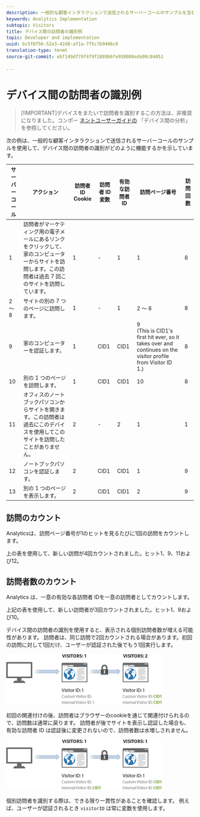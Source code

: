 ```yaml
---
description: 一般的な顧客インタラクションで送信されるサーバーコールのサンプルを含む例です。
keywords: Analytics Implementation
subtopic: Visitors
title: デバイス間の訪問者の識別例
topic: Developer and implementation
uuid: bc5f8f56-52e3-42d8-af1a-7f5c7b9496c0
translation-type: tm+mt
source-git-commit: ebf149df7974f9f2889b6fe938088eda90c84051

---
```



# デバイス間の訪問者の識別例

> [!IMPORTANT]デバイスをまたいで訪問者を識別するこの方法は、非推奨になりました。コンポー [ネントユーザーガイドの](/help/components/cda/cda-home.md) 「デバイス間の分析」を参照してください。

次の例は、一般的な顧客インタラクションで送信されるサーバーコールのサンプルを使用して、デバイス間の訪問者の識別がどのように機能するかを示しています。

| サーバーコール | アクション | 訪問者 ID Cookie | 訪問者 ID 変数 | 有効な訪問者 ID | 訪問ページ番号 | 訪問回数 |
|--- |--- |--- |--- |--- |--- |--- |
| 1 | 訪問者がマーケティング用の電子メールにあるリンクをクリックして、家のコンピューターからサイトを訪問します。この訪問者は過去 7 回このサイトを訪問しています。 | 1 | - | 1 | 1 | 8 |
| 2 ～ 8 | サイトの別の 7 つのページに訪問します。 | 1 | - | 1 | 2 ～ 8 | 8 |
| 9 | 家のコンピューターを認証します。 | 1 | CID1 | CID1 | 9 <br>(This is CID1&#39;s first hit ever, so it takes over and continues on the visitor profile from Visitor ID 1.) | 8 |
| 10 | 別の 1 つのページを訪問します。 | 1 | CID1 | CID1 | 10 | 8 |
| 11 | オフィスのノートブックパソコンからサイトを開きます。この訪問者は過去にこのデバイスを使用してこのサイトを訪問したことがありません。 | 2 | - | 2 | 1 | 1 |
| 12 | ノートブックパソコンを認証します。 | 2 | CID1 | CID1 | 1 | 9 |
| 13 | 別の 1 つのページを表示します。 | 2 | CID1 | CID1 | 2 | 9 |

## 訪問のカウント

Analyticsは、訪問ページ番号が1のヒットを見るたびに1回の訪問をカウントします。

上の表を使用して、新しい訪問が4回カウントされました。ヒット1、9、11および12。

## 訪問者数のカウント

Analytics は、一意の有効な各訪問者 IDを一意の訪問者としてカウントします。

上記の表を使用して、新しい訪問者が3回カウントされました。ヒット1、9および10。

デバイス間の訪問者の識別を使用すると、表示される個別訪問者数が増える可能性があります。 訪問者は、同じ訪問で2回カウントされる場合があります。初回の訪問に対して1回だけ、ユーザーが認証された後でもう1回実行します。

![](assets/visitors.png)

初回の関連付けの後、訪問者はブラウザーのcookieを通じて関連付けられるので、訪問数は通常に戻ります。 訪問者が後でサイトを表示し認証した場合も、有効な訪問者 ID は認証後に変更されないので、訪問者数は水増しされません。

![](assets/visitors_2.png)

個別訪問者を識別する際は、できる限り一貫性があることを確認します。 例えば、ユーザーが認証されるとき `visitorID` は常に変数を使用します。
